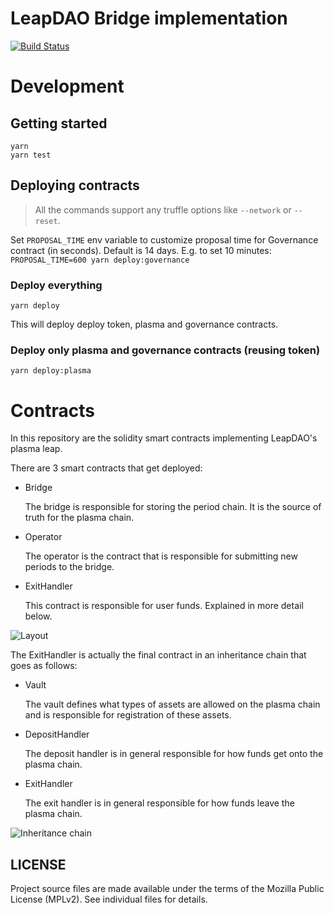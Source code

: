 # LeapDAO Bridge implementation
[![Build Status](https://travis-ci.org/leapdao/leap-contracts.svg?branch=master)](https://travis-ci.org/leapdao/leap-contracts)
# Development

## Getting started

```
yarn
yarn test 
```

## Deploying contracts

> All the commands support any truffle options like `--network` or `--reset`.

Set `PROPOSAL_TIME` env variable to customize proposal time for Governance contract (in seconds). Default is 14 days. E.g. to set 10 minutes: `PROPOSAL_TIME=600 yarn deploy:governance`

### Deploy everything

```
yarn deploy
```

This will deploy deploy token, plasma and governance contracts.

### Deploy only plasma and governance contracts (reusing token)

```
yarn deploy:plasma
```

# Contracts

In this repository are the solidity smart contracts implementing LeapDAO's plasma leap. 

There are 3 smart contracts that get deployed:

* Bridge

  The bridge is responsible for storing the period chain. It is the source of truth for the plasma chain.

* Operator

  The operator is the contract that is responsible for submitting new periods to the bridge.

* ExitHandler

  This contract is responsible for user funds. Explained in more detail below.

![Layout](./img/layout.png)

The ExitHandler is actually the final contract in an inheritance chain that goes as follows:

* Vault 

  The vault defines what types of assets are allowed on the plasma chain and is responsible for registration of these assets.

* DepositHandler

  The deposit handler is in general responsible for how funds get onto the plasma chain.

* ExitHandler

  The exit handler is in general responsible for how funds leave the plasma chain.

![Inheritance chain](./img/inheritnace.png)

## LICENSE

Project source files are made available under the terms of the Mozilla Public License (MPLv2). See individual files for details.
